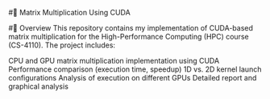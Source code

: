 #🚀 Matrix Multiplication Using CUDA

#📌 Overview
This repository contains my implementation of CUDA-based matrix multiplication for the High-Performance Computing (HPC) course (CS-4110). The project includes:

CPU and GPU matrix multiplication implementation using CUDA
Performance comparison (execution time, speedup)
1D vs. 2D kernel launch configurations
Analysis of execution on different GPUs
Detailed report and graphical analysis
